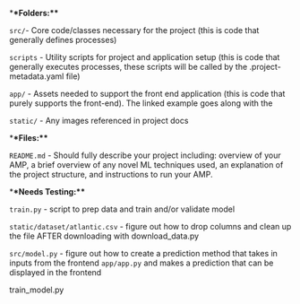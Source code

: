 \***\*Folders:\*\***

`src/`- Core code/classes necessary for the project (this is code that generally defines processes)

`scripts` - Utility scripts for project and application setup (this is code that generally executes processes, these scripts will be called by the .project-metadata.yaml file)

`app/` - Assets needed to support the front end application (this is code that purely supports the front-end). The linked example goes along with the

`static/` - Any images referenced in project docs

\***\*Files:\*\***

`README.md` - Should fully describe your project including: overview of your AMP, a brief overview of any novel ML techniques used, an explanation of the project structure, and instructions to run your AMP.

\***\*Needs Testing:\*\***

`train.py` - script to prep data and train and/or validate model

`static/dataset/atlantic.csv` - figure out how to drop columns and clean up the file AFTER downloading with download_data.py

`src/model.py` - figure out how to create a prediction method that takes in inputs from the frontend `app/app.py` and makes a prediction that can be displayed in the frontend

train_model.py
